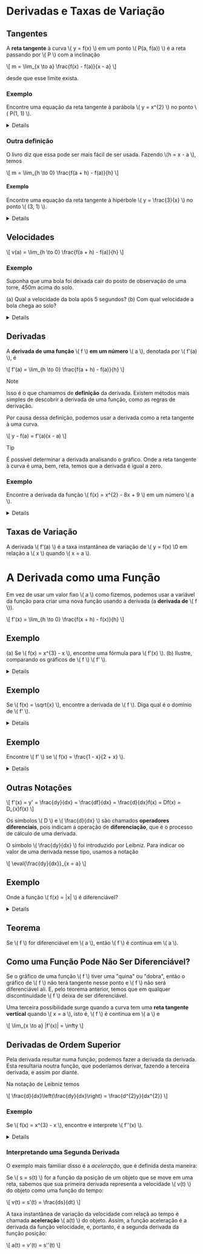 # Derivadas e Taxas de Variação

## Tangentes

A **reta tangente** à curva \\( y = f(x) \\) em um ponto \\( P(a, f(a)) \\) é a reta passando por \\( P \\) com a inclinação

\\[
m = \lim_{x \to a} \frac{f(x) - f(a)}{x - a}
\\]

desde que esse limite exista.

### Exemplo

Encontre uma equação da reta tangente à parábola \\( y = x^{2} \\) no ponto \\( P(1, 1) \\).

<details>
\\[
m = \lim_{x \to 1} \frac{f(x) - f(1)}{x - 1} = \lim_{x \to 1} \frac{x^{2} - 1}{x - 1}
= \lim_{x \to 1} \frac{(x - 1)(x + 1)}{x - 1}
= \lim_{x \to 1} (x + 1) = 1 + 1 = 2
\\]

Usando a forma ponto-inclinação da reta (\\( y - y_{0} = m(x - x_{0}) \\)), encontramos que uma equação da reta tangente em \\( (1, 1) \\) é

\\[
y = 2x - 1
\\]
</details>

### Outra definição

O livro diz que essa pode ser mais fácil de ser usada. Fazendo \\(h = x - a \\), temos

\\[
m = \lim_{h \to 0} \frac{f(a + h) - f(a)}{h}
\\]

#### Exemplo

Encontre uma equação da reta tangente à hipérbole \\( y = \frac{3}{x} \\) no ponto \\( (3, 1) \\).

<details>
\\[
m = \lim_{x \to 0} \frac{f(3 + h) - f(3)}{h} = \lim_{h \to 0} \frac{\frac{1}{3 + h} - 1}{h} = \lim_{h \to 0} \frac{\frac{3 - (3 + h)}{3 + h}}{h}
= \lim_{h \to 0} \frac{-h}{h(3 + h)} = \lim_{h \to 0} -\frac{1}{3 + h} = -\frac{1}{3}
\\]

Portanto, uma equação da reta tangente no ponto \\( (3, 1) \\) é

\\[
x + 3y - 6 = 0
\\]
</details>

## Velocidades

\\[
v(a) = \lim_{h \to 0} \frac{f(a + h) - f(a)}{h}
\\]

### Exemplo

Suponha que uma bola foi deixada cair do posto de observação de uma torre, 450m acima do solo.

(a) Qual a velocidade da bola após 5 segundos?
(b) Com qual velocidade a bola chega ao solo?

<details>
\\[
v(a) = \lim_{h \to 0} \frac{f(a + h) - f(a)}{h} = \lim_{h \to 0} \frac{4,9(a + h)^{2} - 4,9a^{2}}{h}
= \lim_{h \to 0} \frac{4,9(a^{2} + 2ah + h^{2} - a^{2})}{h} = \lim_{h \to 0} \frac{4,9(2ah + h^{2})}{h}
= \lim_{h \to 0} 4,9(2a + h) = 9,8a
\\]

(a) A velocidade após 5s é de \\( v(5) = (9,8)(5) = 49 \text{m/s} \\).
(b) Uma vez que o posto de observação está 450m acima do solo, a bola vai atingir o chão em \\( t_{1} \\), quando \\( s(t_{1}) = 450 \\), isto é,

\\[
4,9t_{1}^{2} = 450
\\]

Isso fornece

\\[
t_{1}^{2} = \frac{450}{4,9} \text{ e } t_{1} \sqrt{\frac{450}{4,9}} \sim 9,6s
\\]

A velocidade com que a bola atinge o chão é, portanto,

\\[
v(t_{1}) = 9,8t_{1} = 9,8 \sqrt{\frac{450}{4,9}} \sim 94 \text{ m /s}
\\]
</details>

## Derivadas

A **derivada de uma função** \\( f \\) **em um número** \\( a \\), denotada por \\( f'(a) \\), é

\\[
f'(a) = \lim_{h \to 0} \frac{f(a + h) - f(a)}{h}
\\]

> [!NOTE]
> Isso é o que chamamos de **definição** da derivada.
> Existem métodos mais simples de descobrir a derivada de uma função, como as regras de derivação.

Por causa dessa definição, podemos usar a derivada como a reta tangente à uma curva.

\\[
y - f(a) = f'(a)(x - a)
\\]

> [!TIP]
> É possível determinar a derivada analisando o gráfico.
> Onde a reta tangente à curva é uma, bem, reta, temos que a derivada é igual a zero.

### Exemplo

Encontre a derivada da função \\( f(x) = x^{2} - 8x + 9 \\) em um número \\( a \\).

<details>
\\[
f'(a) = \lim_{h \to 0} \frac{f(a + h) - f(a)}{h}
= \lim_{h \to 0} \frac{[(a + h)^{2} - 8(a + h) + 9] - [a^{2} - 8a + 9]}{h}
= \lim_{h \to 0} \frac{a^{2} + 2ah + h^{2} - 8a - 8h + 9 - a^{2} + 8a - 9}{h}
= lim_{h \to 0} \frac{2ah + h^{2} - 8h}{h} = \lim_{h \to 0} (2a + h - 8)
= 2a - 8
\\]
</details>

## Taxas de Variação

A derivada \\( f'(a) \\) é a taxa instantânea de variação de \\( y = f(x) \\0 em relação a \\( x \\) quando \\( x = a \\).

# A Derivada como uma Função

Em vez de usar um valor fixo \\( a \\) como fizemos, podemos usar a variável da função para criar uma nova função usando a derivada (a **derivada de** \\( f \\)).

\\[
f'(x) = \lim_{h \to 0} \frac{f(x + h) - f(x)}{h}
\\]

## Exemplo

(a) Se \\( f(x) = x^{3} - x \\), encontre uma fórmula para \\( f'(x) \\).
(b) Ilustre, comparando os gráficos de \\( f \\)  \\( f' \\).

<details>
(a)

\\[
f'(x) = \lim_{h \to 0} \frac{f(x + h) - f(x)}{h} = \lim_{h \to 0} \frac{[(x + 3)^{3} - (x + h)] - [x^{3} - x]}{h}
= \lim_{h \to 0} \frac{x^{3} + 3x^{2}h + 3xh^{2} + h^{3} - x - h - x^{3} + x}{h}
= \lim_{h \to 0} \frac{3x^{2}h + 3xh^{2} + h^{3} - h}{h} = \lim_{h \to 0} (3x^{2} + 3xh + h^{2} - 1) = 3x^{2} - 1
\\]

(b) A ser feito algum dia :v
</details>

## Exemplo

Se \\( f(x) = \sqrt{x} \\), encontre a derivada de \\( f \\). Diga qual é o domínio de \\( f' \\).

<details>
\\[
f'(x) = \lim_{h \to 0} \frac{f(x + h) - f(x)}{h} = \lim_{h \to 0} \frac{\sqrt{x + h} - \sqrt{x}}{h}
= \lim_{h \to 0} \left(\frac{\sqrt{x + h} - \sqrt{x}}{h} \cdot \frac{\sqrt{x + h} + \sqrt{x}}{\sqrt{x + h} + \sqrt{x}}\right)
= \lim_{h \to 0} \frac{(x + h) - x}{h(\sqrt{x + h} + \sqrt{x})} = \lim_{h \to 0} \frac{1}{\sqrt{x + h} + \sqrt{x}}
= \frac{1}{\sqrt{x} + \sqrt{x}} = \frac{1}{2\sqrt{x}}
\\]

Vemos que \\( f'(x) \\) existe se \\( x > 0 \\); logo, o domínio de \\( f' \\) é \\( (0, \infty \\).
</details>

## Exemplo

Encontre \\( f' \\) se \\( f(x) = \frac{1 - x}{2 + x} \\).

<details>
\\[
f'(x) = \lim_{h \to 0} \frac{f(x + h) - f(x)}{h} = \lim_{h \to 0} \frac{\frac{1 - (x + h)}{2 + (x + h)} - \frac{1 - x}{2 + x}}{h}
= \lim_{h \to 0} \frac{(1 - x - h)(2 + x) - (1 - x)(2 + x + h)}{h(2 + x + h)(2 + x)}
= \lim_{h \to 0} \frac{(2 - x - 2h - x^{2} - xh) - (2 - x + h - x^{2} - xh)}{h(2 + x + h)(2 + x)}
= lim_{h \to 0} \frac{-3h}{j(2 + x + h)(2 + x)} = \lim_{h \to 0} \frac{-3}{(2 + x + h)(2 + x)} = -\frac{3}{(2 + x)^{2}}
\\]
</details>

## Outras Notações

\\[
f'(x) = y' = \frac{dy}{dx} = \frac{df}{dx} = \frac{d}{dx}f(x) = Df(x) = D_{x}f(x)
\\]

Os símbolos \\( D \\) e \\( \frac{d}{dx} \\) são chamados **operadores diferenciais**, pois indicam a operação de **diferenciação**, que é o processo de cálculo de uma derivada.

O símbolo \\( \frac{dy}{dx} \\) foi introduzido por Leibniz. Para indicar oo valor de uma derivada nesse tipo, usamos a notação

\\[
\eval{\frac{dy}{dx}}_{x = a}
\\]

## Exemplo

Onde a função \\( f(x) = |x| \\) é diferenciável?

<details>
Se \\( x > 0 \\), então \\( |x| = x \\) e podemos escolher \\( h \\) suficientemente pequeno para \\( x + h > 0 \\) e portanto \\( |x + h| = x + h \\). Consequentemente, para \\( x > 0 \\) temos

\\[
f'(x) = \lim_{h \to 0} \frac{|x + h| - |x|}{h} = \lim_{h \to 0} \frac{(x + h) - x}{h}
= \lim_{h \to 0} \frac{h}{h} = \lim_{h \to 0} 1 = 1
\\]

e, dessa forma, \\( f \\) é diferenciável para qualquer \\( x > 0 \\).

Analogamente, para \\( x < 0 \\) temos \\( |x| = -x \\) e podemos escolher \\( h \\) suficientemente pequeno para que \\( x + h < 0 \\), e assim \\( |x + h| = -(x + h) \\). Portanto, para \\( x < 0 \\),

\\[
f'(x) = \lim_{h \to 0} \frac{|x + h| - |x|}{h} \lim_{h \to 0} \frac{-(x + h) - (-x)}{h}
= \lim_{h \to 0} \frac{-h}{h} = \lim_{h \to 0} (-1) = -1
\\]

e, dessa forma, \\( f \\) é diferenciável para qualquer \\( x < 0 \\).

Para \\( x = 0 \\) temos de averiguar

\\[
f'(0) = \lim_{h \to 0} \frac{(0 + h) - f(0)}{h}
= \lim_{h \to 0} \frac{|0 + h| - |0|}{h} \text{(se existir)}
\\]

Vamos calcular os limites à esquerda e à direita:

\\[
\lim_{h \to 0^{+}} \frac{|0 + h| - |0|}{h} = \lim_{h \to 0^{+}} \frac{|h|}{h} = \lim_{h \to 0^{+}} \frac{h}{h} = \lim_{h \to 0^{+}} 1 = 1
\lim_{h \to 0^{-}} \frac{|0 + h| - |0|}{h} = \lim_{h \to 0^{-}} \frac{|h|}{h} = \lim_{h \to 0^{-}} \frac{-h}{h} = \lim_{h \to 0^{-}} (-1) = -1
\\]

Por esses limites serem diferentes, temos que \\( f('0) \\) não existe.

Logo, a derivada de \\( f(x) = |x| \\) é

\\[
f(x) =
\begin{cases}
1 & \text{se } x > 0
-1 & \text{se } x < 0
\end{cases}
\\]
</details>

## Teorema

Se \\( f \\) for diferenciável em \\( a \\), então \\( f \\) é contínua em \\( a \\).

## Como uma Função Pode Não Ser Diferenciável?

Se o gráfico de uma função \\( f \\) tiver uma "quina" ou "dobra", então o gráfico de \\( f \\) não terá tangente nesse ponto e \\( f \\) não será diferenciável ali. E, pelo teorema anterior, temos que em qualquer discontinuidade \\( f \\) deixa de ser diferenciável.

Uma terceira possibilidade surge quando a curva tem uma **reta tangente vertical** quando \\( x = a \\), isto é, \\( f \\) é contínua em \\( a \\) e

\\[
\lim_{x \to a} |f'(x)| = \infty
\\]

## Derivadas de Ordem Superior

Pela derivada resultar numa função, podemos fazer a derivada da derivada. Esta resultaria noutra função, que poderíamos derivar, fazendo a terceira derivada, e assim por diante.

Na notação de Leibniz temos

\\[
\frac{d}{dx}\left(\frac{dy}{dx}\right) = \frac{d^{2}y}{dx^{2}}
\\]

### Exemplo

Se \\( f(x) = x^{3} - x \\), encontre e interprete \\( f''(x) \\).

<details>
Em um exemplo anterior, descobrimos que a derivada é \\( f'(x) = 3x^{2} - 1 \\). Assim, a segunda derivada é

\\[
f''(x) = (f')'(x) = \lim_{h \to 0} \frac{f'(x + h) - f'(x)}{h}
= \lim_{h \to 0} \frac{[3(x + h^)^{2} - 1] - [3x^{2} - 1]}{h}
= \lim_{h \to 0} \frac{3x^{2} + 6xh + 3h^{2} - 1 - 3x^{2} + 1}{h}
= \lim_{h \to 0} (6x + 3h) = 6x
\\]

Podemos interpretar \\( f''(x) \\) como a taxa de variação da inclinação da curva original \\( y = f(x) \\).

É a taxa de variação de uma taxa de variação.
</details>

### Interpretando uma Segunda Derivada

 O exemplo mais familiar disso é a *aceleração*, que é definida desta maneira:

Se \\( s = s(t) \\) for a função da posição de um objeto que se move em uma reta, sabemos que sua primeira derivada representa a velocidade \\( v(t) \\) do objeto como uma função do tempo:

\\[
v(t) = s'(t) = \frac{ds}{dt}
\\]

A taxa instantânea de variação da velocidade com relaçã ao tempo é chamada **aceleração** \\( a(t) \\) do objeto. Assim, a função aceleração é a derivada da função velocidade, e, portanto, é a segunda derivada da função posição:

\\[
a(t) = v'(t) = s''(t)
\\]
